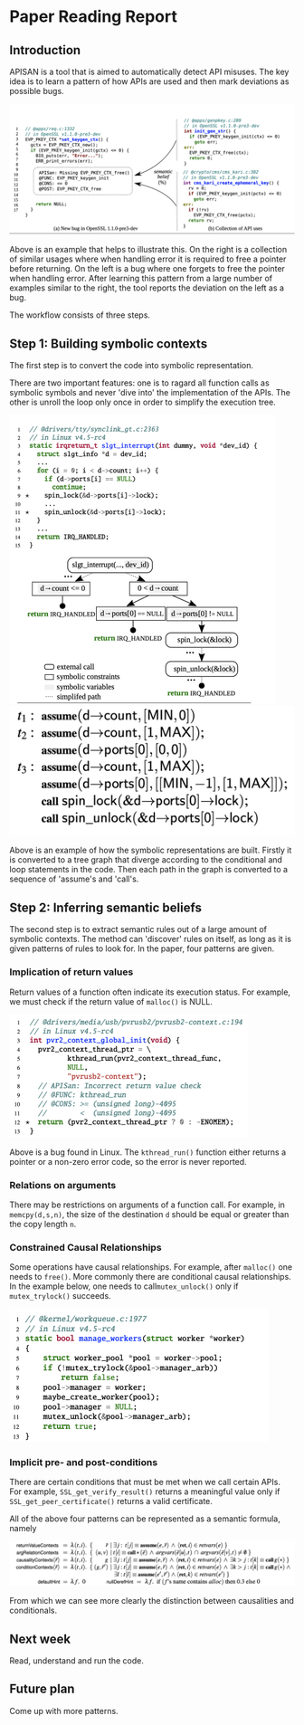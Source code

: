 # Paper Reading Report

## Introduction

APISAN is a tool that is aimed to automatically detect API misuses. The key idea is to learn a pattern of how APIs are used and then mark deviations as possible bugs.

<img src="pics/intro_example.png" alt="intro_example" style="zoom:50%;" />

Above is an example that helps to illustrate this. On the right is a collection of similar usages where when handling error it is required to free a pointer before returning. On the left is a bug where one forgets to free the pointer when handling error. After learning this pattern from a large number of examples similar to the right, the tool reports the deviation on the left as a bug.

The workflow consists of three steps.

## Step 1: Building symbolic contexts

The first step is to convert the code into symbolic representation.

There are two important features: one is to ragard all function calls as symbolic symbols and never 'dive into' the implementation of the APIs. The other is unroll the loop only once in order to simplify the execution tree.

<img src="pics/symbolic_example1.png" alt="symbolic_example1" style="zoom:50%;" />

<img src="pics/symbolic_example2.png" alt="symbolic_example2" style="zoom:50%;" />

Above is an example of how the symbolic representations are built. Firstly it is converted to a tree graph that diverge according to the conditional and loop statements in the code. Then each path in the graph is converted to a sequence of 'assume's and 'call's.

## Step 2: Inferring semantic beliefs

The second step is to extract semantic rules out of a large amount of symbolic contexts. The method can 'discover' rules on itself, as long as it is given patterns of rules to look for. In the paper, four patterns are given.

### Implication of return values

Return values of a function often indicate its execution status. For example, we must check if the return value of `malloc()` is NULL. 

<img src="pics/return_value_example.png" alt="return_value_example" style="zoom:50%;" />

Above is a bug found in Linux. The `kthread_run()` function either returns a pointer or a non-zero error code, so the error is never reported.

### Relations on arguments

There may be restrictions on arguments of a function call. For example, in `memcpy(d,s,n)`, the size of the destination `d` should be equal or greater than the copy length `n`.

### Constrained Causal Relationships

Some operations have causal relationships. For example, after `malloc()` one needs to `free()`. More commonly there are conditional causal relationships. In the example below, one needs to call`mutex_unlock()` only if `mutex_trylock()` succeeds.

<img src="pics/causal_example.png" alt="causal_example" style="zoom:50%;" />

### Implicit pre- and post-conditions

There are certain conditions that must be met when we call certain APIs. For example, `SSL_get_verify_result()` returns a meaningful value only if `SSL_get_peer_certificate()` returns a valid certificate.

All of the above four patterns can be represented as a semantic formula, namely

<img src="pics/pattern_representation.png" alt="pattern_representation" style="zoom:50%;" />

From which we can see more clearly the distinction between causalities and conditionals.

## Next week

Read, understand and run the code.

## Future plan

Come up with more patterns.